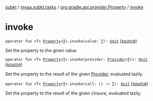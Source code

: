[subkt](../../index.md) / [myaa.subkt.tasks](../index.md) / [org.gradle.api.provider.Property](index.md) / [invoke](./invoke.md)

# invoke

`operator fun <T> `[`Property`](https://docs.gradle.org/current/javadoc/org/gradle/api/provider/Property.html)`<`[`T`](invoke.md#T)`>.invoke(value: `[`T`](invoke.md#T)`): `[`Unit`](https://kotlinlang.org/api/latest/jvm/stdlib/kotlin/-unit/index.html) [(source)](https://github.com/Myaamori/SubKt/blob/0.1.13/src/main/kotlin/myaa/subkt/tasks/tasks.kt#L2143)

Set the property to the given value.

`operator fun <T> `[`Property`](https://docs.gradle.org/current/javadoc/org/gradle/api/provider/Property.html)`<`[`T`](invoke.md#T)`>.invoke(provider: `[`Provider`](https://docs.gradle.org/current/javadoc/org/gradle/api/provider/Provider.html)`<`[`T`](invoke.md#T)`>): `[`Unit`](https://kotlinlang.org/api/latest/jvm/stdlib/kotlin/-unit/index.html) [(source)](https://github.com/Myaamori/SubKt/blob/0.1.13/src/main/kotlin/myaa/subkt/tasks/tasks.kt#L2148)

Set the property to the result of the given [Provider](https://docs.gradle.org/current/javadoc/org/gradle/api/provider/Provider.html), evaluated lazily.

`operator fun <T> `[`Property`](https://docs.gradle.org/current/javadoc/org/gradle/api/provider/Property.html)`<`[`T`](invoke.md#T)`>.invoke(call: () -> `[`T`](invoke.md#T)`): `[`Unit`](https://kotlinlang.org/api/latest/jvm/stdlib/kotlin/-unit/index.html) [(source)](https://github.com/Myaamori/SubKt/blob/0.1.13/src/main/kotlin/myaa/subkt/tasks/tasks.kt#L2153)

Set the property to the result of the given closure, evaluated lazily.

